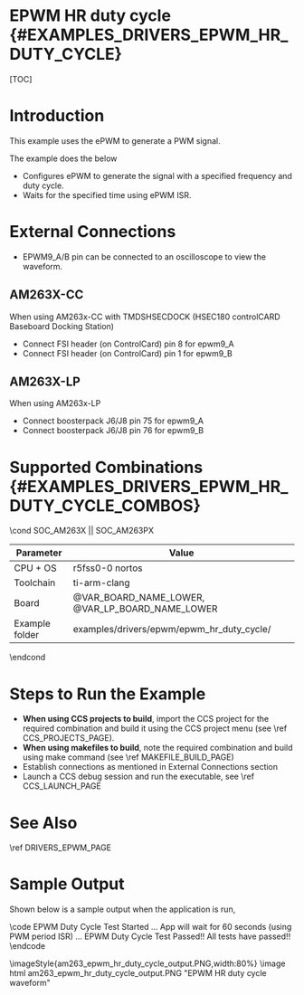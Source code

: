 # EPWM HR duty cycle {#EXAMPLES_DRIVERS_EPWM_HR_DUTY_CYCLE}

[TOC]

# Introduction

This example uses the ePWM to generate a PWM signal.

The example does the below
- Configures ePWM to generate the signal with a specified frequency and duty cycle.
- Waits for the specified time using ePWM ISR.

# External Connections
- EPWM9_A/B pin can be connected to an oscilloscope to view the waveform.

## AM263X-CC
When using AM263x-CC with TMDSHSECDOCK (HSEC180 controlCARD Baseboard Docking Station)
- Connect FSI header (on ControlCard) pin 8 for epwm9_A
- Connect FSI header (on ControlCard) pin 1 for epwm9_B

## AM263X-LP
When using AM263x-LP
- Connect boosterpack J6/J8 pin 75 for epwm9_A
- Connect boosterpack J6/J8 pin 76 for epwm9_B

# Supported Combinations {#EXAMPLES_DRIVERS_EPWM_HR_DUTY_CYCLE_COMBOS}

\cond SOC_AM263X || SOC_AM263PX

 Parameter      | Value
 ---------------|-----------
 CPU + OS       | r5fss0-0 nortos
 Toolchain      | ti-arm-clang
 Board          | @VAR_BOARD_NAME_LOWER, @VAR_LP_BOARD_NAME_LOWER
 Example folder | examples/drivers/epwm/epwm_hr_duty_cycle/

\endcond

# Steps to Run the Example

- **When using CCS projects to build**, import the CCS project for the required combination
  and build it using the CCS project menu (see \ref CCS_PROJECTS_PAGE).
- **When using makefiles to build**, note the required combination and build using
  make command (see \ref MAKEFILE_BUILD_PAGE)
- Establish connections as mentioned in External Connections section
- Launch a CCS debug session and run the executable, see \ref CCS_LAUNCH_PAGE

# See Also

\ref DRIVERS_EPWM_PAGE

# Sample Output

Shown below is a sample output when the application is run,

\code
EPWM Duty Cycle Test Started ...
App will wait for 60 seconds (using PWM period ISR) ...
EPWM Duty Cycle Test Passed!!
All tests have passed!!
\endcode

\imageStyle{am263_epwm_hr_duty_cycle_output.PNG,width:80%}
 \image html am263_epwm_hr_duty_cycle_output.PNG "EPWM HR duty cycle waveform"
